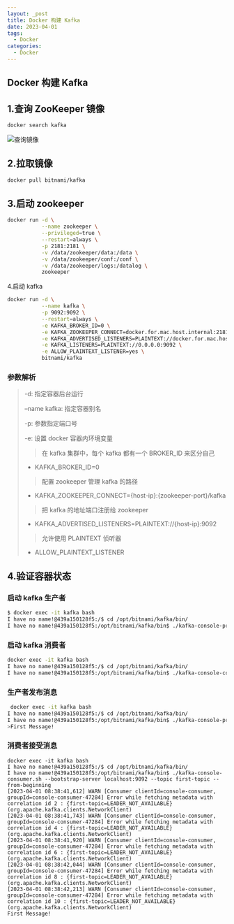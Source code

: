 ```yaml
---
layout: _post
title: Docker 构建 Kafka
date: 2023-04-01
tags: 
  - Docker
categories: 
  - Docker
---
```

## Docker 构建 Kafka

## 1.查询 ZooKeeper 镜像

``````bash
docker search kafka
``````

![查询镜像](查询镜像.jpg)

## 2.拉取镜像

```bash
docker pull bitnami/kafka
```

## 3.启动 zookeeper

```bash
docker run -d \
           --name zookeeper \
           --privileged=true \
           --restart=always \
           -p 2181:2181 \
           -v /data/zookeeper/data:/data \
           -v /data/zookeeper/conf:/conf \
           -v /data/zookeeper/logs:/datalog \
           zookeeper
```

4.启动 kafka

```bash
docker run -d \
           --name kafka \
           -p 9092:9092 \
           --restart=always \
           -e KAFKA_BROKER_ID=0 \
           -e KAFKA_ZOOKEEPER_CONNECT=docker.for.mac.host.internal:2181/kafka \
           -e KAFKA_ADVERTISED_LISTENERS=PLAINTEXT://docker.for.mac.host.internal:9092 \
           -e KAFKA_LISTENERS=PLAINTEXT://0.0.0.0:9092 \
           -e ALLOW_PLAINTEXT_LISTENER=yes \
           bitnami/kafka
```
### 参数解析

> -d: 指定容器后台运行
>
> –name kafka: 指定容器别名
>
> -p: 参数指定端口号
>
> -e: 设置 docker 容器内环境变量
>
> > 在 kafka 集群中，每个 kafka 都有一个 BROKER_ID 来区分自己
> - KAFKA_BROKER_ID=0
> > 配置 zookeeper 管理 kafka 的路径
> - KAFKA_ZOOKEEPER_CONNECT={host-ip}:{zookeeper-port}/kafka
>
> > 把 kafka 的地址端口注册给 zookeeper
>
> - KAFKA_ADVERTISED_LISTENERS=PLAINTEXT://{host-ip}:9092
> > 允许使用 PLAINTEXT 侦听器
> - ALLOW_PLAINTEXT_LISTENER

## 4.验证容器状态

### 启动 kafka 生产者

```bash
$ docker exec -it kafka bash
I have no name!@439a150128f5:/$ cd /opt/bitnami/kafka/bin/
I have no name!@439a150128f5:/opt/bitnami/kafka/bin$ ./kafka-console-producer.sh --broker-list localhost:9092 --topic first-topic
```

### 启动 kafka 消费者

```bash
docker exec -it kafka bash
I have no name!@439a150128f5:/$ cd /opt/bitnami/kafka/bin/
I have no name!@439a150128f5:/opt/bitnami/kafka/bin$ ./kafka-console-consumer.sh --bootstrap-server localhost:9092 --topic first-topic --from-beginning
```

### 生产者发布消息

```bash
 docker exec -it kafka bash
I have no name!@439a150128f5:/$ cd /opt/bitnami/kafka/bin/
I have no name!@439a150128f5:/opt/bitnami/kafka/bin$ ./kafka-console-producer.sh --broker-list localhost:9092 --topic first-topic
>First Message!
```

### 消费者接受消息

```plain
docker exec -it kafka bash
I have no name!@439a150128f5:/$ cd /opt/bitnami/kafka/bin/
I have no name!@439a150128f5:/opt/bitnami/kafka/bin$ ./kafka-console-consumer.sh --bootstrap-server localhost:9092 --topic first-topic --from-beginning
[2023-04-01 08:38:41,612] WARN [Consumer clientId=console-consumer, groupId=console-consumer-47284] Error while fetching metadata with correlation id 2 : {first-topic=LEADER_NOT_AVAILABLE} (org.apache.kafka.clients.NetworkClient)
[2023-04-01 08:38:41,743] WARN [Consumer clientId=console-consumer, groupId=console-consumer-47284] Error while fetching metadata with correlation id 4 : {first-topic=LEADER_NOT_AVAILABLE} (org.apache.kafka.clients.NetworkClient)
[2023-04-01 08:38:41,920] WARN [Consumer clientId=console-consumer, groupId=console-consumer-47284] Error while fetching metadata with correlation id 6 : {first-topic=LEADER_NOT_AVAILABLE} (org.apache.kafka.clients.NetworkClient)
[2023-04-01 08:38:42,044] WARN [Consumer clientId=console-consumer, groupId=console-consumer-47284] Error while fetching metadata with correlation id 8 : {first-topic=LEADER_NOT_AVAILABLE} (org.apache.kafka.clients.NetworkClient)
[2023-04-01 08:38:42,213] WARN [Consumer clientId=console-consumer, groupId=console-consumer-47284] Error while fetching metadata with correlation id 10 : {first-topic=LEADER_NOT_AVAILABLE} (org.apache.kafka.clients.NetworkClient)
First Message!
```

